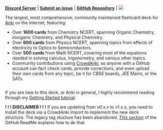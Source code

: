 <a href="https://discord.gg/kbSXsRTUC2" rel="nofollow"><b>Discord Server</b></a> | <a href="https://github.com/Raagaception/raagaception-12STD-CBSE-deck/issues/new?body=%0A%0A%0A---%0AAnki+Card+ID+:%0AAnki+Note+ID+:%0A" rel="nofollow"><b>Submit an issue</b></a> | <a href="https://github.com/Raagaception/raagaception-12STD-CBSE-deck" rel="nofollow"><b>GitHub Repository</b></a> | <a href="https://github.com/Raagaception/raagaception-12STD-CBSE-deck/releases/latest" rel="nofollow"><img src="https://img.shields.io/badge/Version-1.0.0-brightgreen.svg?style=flat-square"></a>

The largest, most comprehensive, community maintained flashcard deck for <a href="http://ankisrs.net/">Anki</a> on the internet, featuring:
- Over <strong>1600 cards</strong> from Chemistry NCERT, spanning Organic Chemistry, Inorganic Chemistry, and Physical Chemistry.
- Over <strong>600 cards</strong> from Physics NCERT, spanning topics from effects of electricity to Optics to Semiconductors.
- Over <strong>500 cards</strong> from Math NCERT, covering most of the equations needed in solving calculus, trigonometry, and various other topics.
- Community contributions using <a href="https://github.com/Stvad/CrowdAnki">CrowdAnki</a>, so anyone with a GitHub account can fact check cards, provide corrections, and even upload their own cards from any topic, be it for CBSE boards, JEE Mains, or the SATs.

<img src="https://i.imgur.com/1fUGGME.gif" alt="">

If you are new to this deck, or Anki in general, I highly recommend reading through my <a href="https://github.com/Raagaception/raagaception-12STD-CBSE-deck#getting-started">Getting Started tutorial</a>.

<strong>! ! ! DISCLAIMER ! ! !</strong>
If you are updating from v0.x.x to v1.x.x, you need to install the deck via a CrowdAnki import to implement the new deck structure. The legacy tag stucture has been abandoned. <a href="https://github.com/Raagaception/raagaception-12STD-CBSE-deck#updating-to-a-new-version-of-the-deck">This section</a> of the GitHub ReadMe explains how to do that.
